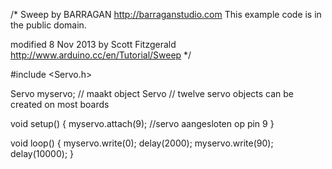 /* Sweep
 by BARRAGAN <http://barraganstudio.com>
 This example code is in the public domain.

 modified 8 Nov 2013
 by Scott Fitzgerald
 http://www.arduino.cc/en/Tutorial/Sweep
*/

#include <Servo.h>

Servo myservo;  // maakt object Servo
// twelve servo objects can be created on most boards

void setup() {
  myservo.attach(9);  //servo aangesloten op pin 9
}

void loop() {
  myservo.write(0);
  delay(2000);
    myservo.write(90);
  delay(10000);
}
